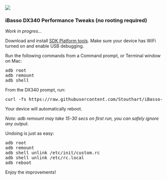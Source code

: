 <img src="https://ibasso.com/wp-content/uploads/2024/12/2024-12-24469.webp" />
<h3>iBasso DX340 Performance Tweaks (no rooting required)</h3>

<i>Work in progres...</i>

Download and install <a href="https://developer.android.com/tools/releases/platform-tools" target="_blank">SDK Platform tools</a>. Make sure your device has WiFi turned on and enable USB debugging.

Run the following commands from a Command prompt, or Terminal window on Mac:
<pre>
adb root
adb remount
adb shell
</pre>
From the DX340 prompt, run:
<pre>
curl -fs https://raw.githubusercontent.com/Stouthart/iBasso-DX340/refs/heads/main/tweak.sh | $SHELL 
</pre>

Your device will automatically reboot.

<i>Note: adb remount may take 15-30 secs on first run, you can safely ignore any output.</i>

Undoing is just as easy:
<pre>
adb root
adb remount
adb shell unlink /etc/init/custom.rc
adb shell unlink /etc/rc.local
adb reboot
</pre>

Enjoy the improvements!
